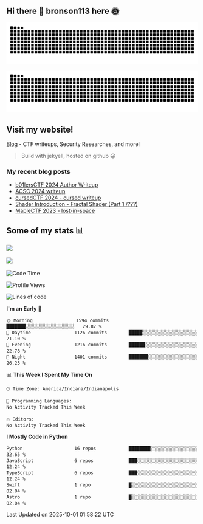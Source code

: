 ## Hi there 👋 bronson113 here 🌞
<div align="center">

![GitHub Snake Light](https://raw.githubusercontent.com/bronson113/bronson113/snake/github-snake.svg#gh-light-mode-only)

![GitHub Snake dark](https://raw.githubusercontent.com/bronson113/bronson113/snake/github-snake-dark.svg#gh-dark-mode-only)

</div>

## Visit my website!
[Blog](https://bronson113.github.io/) - CTF writeups, Security Researches, and more! 

> Build with jekyell, hosted on github 😀

### My recent blog posts

<!-- BLOG-POST-LIST:START -->
- [b01lersCTF 2024 Author Writeup](http://blog.bronson113.org/2024/04/15/b01lersctf-2024-author-writeup.html)
- [ACSC 2024 writeup](http://blog.bronson113.org/2024/04/03/acsc-2024-writeup.html)
- [cursedCTF 2024 - cursed writeup](http://blog.bronson113.org/2024/04/03/cursed.html)
- [Shader Introduction - Fractal Shader &lpar;Part 1 /???&rpar;](http://blog.bronson113.org/2024/03/12/shader-introduction-fractal-shader-part-1.html)
- [MapleCTF 2023 - lost-in-space](http://blog.bronson113.org/2023/10/03/maplectf-2023-lost-in-space.html)
<!-- BLOG-POST-LIST:END -->

## Some of my stats 📊
![](https://github-readme-stats-sigma-five.vercel.app/api?username=bronson113&theme=transparent&show_icons=true)

![](https://github-readme-stats-sigma-five.vercel.app/api/top-langs/?username=bronson113&theme=transparent&layout=compact&card_width=445)



<!--START_SECTION:waka-->
![Code Time](http://img.shields.io/badge/Code%20Time-1%2C253%20hrs%2035%20mins-blue)

![Profile Views](http://img.shields.io/badge/Profile%20Views-0-blue)

![Lines of code](https://img.shields.io/badge/From%20Hello%20World%20I%27ve%20Written-3.1%20million%20lines%20of%20code-blue)

**I'm an Early 🐤** 

```text
🌞 Morning                1594 commits        ███████░░░░░░░░░░░░░░░░░░   29.87 % 
🌆 Daytime                1126 commits        █████░░░░░░░░░░░░░░░░░░░░   21.10 % 
🌃 Evening                1216 commits        ██████░░░░░░░░░░░░░░░░░░░   22.78 % 
🌙 Night                  1401 commits        ███████░░░░░░░░░░░░░░░░░░   26.25 % 
```


📊 **This Week I Spent My Time On** 

```text
🕑︎ Time Zone: America/Indiana/Indianapolis

💬 Programming Languages: 
No Activity Tracked This Week

🔥 Editors: 
No Activity Tracked This Week
```

**I Mostly Code in Python** 

```text
Python                   16 repos            ████████░░░░░░░░░░░░░░░░░   32.65 % 
JavaScript               6 repos             ███░░░░░░░░░░░░░░░░░░░░░░   12.24 % 
TypeScript               6 repos             ███░░░░░░░░░░░░░░░░░░░░░░   12.24 % 
Swift                    1 repo              █░░░░░░░░░░░░░░░░░░░░░░░░   02.04 % 
Astro                    1 repo              █░░░░░░░░░░░░░░░░░░░░░░░░   02.04 % 
```




 Last Updated on 2025-10-01 01:58:22 UTC
<!--END_SECTION:waka-->
